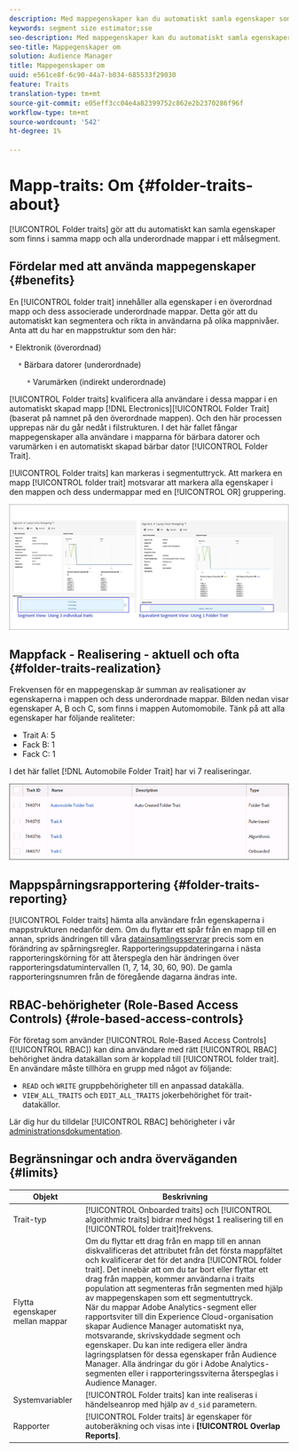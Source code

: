 ```yaml
---
description: Med mappegenskaper kan du automatiskt samla egenskaper som finns i samma mapp och alla underordnade mappar till ett målsegment.
keywords: segment size estimator;sse
seo-description: Med mappegenskaper kan du automatiskt samla egenskaper som finns i samma mapp och alla underordnade mappar till ett målsegment.
seo-title: Mappegenskaper om
solution: Audience Manager
title: Mappegenskaper om
uuid: e561ce8f-6c90-44a7-b034-685533f29030
feature: Traits
translation-type: tm+mt
source-git-commit: e05eff3cc04e4a82399752c862e2b2370286f96f
workflow-type: tm+mt
source-wordcount: '542'
ht-degree: 1%

---
```



# Mapp-traits: Om {#folder-traits-about}

[!UICONTROL Folder traits] gör att du automatiskt kan samla egenskaper som finns i samma mapp och alla underordnade mappar i ett målsegment.

## Fördelar med att använda mappegenskaper {#benefits}

En [!UICONTROL folder trait] innehåller alla egenskaper i en överordnad mapp och dess associerade underordnade mappar. Detta gör att du automatiskt kan segmentera och rikta in användarna på olika mappnivåer. Anta att du har en mappstruktur som den här:

`*` Elektronik (överordnad)

    `*` Bärbara datorer (underordnade)

        `*` Varumärken (indirekt underordnade)

[!UICONTROL Folder traits] kvalificera alla användare i dessa mappar i en automatiskt skapad mapp [!DNL Electronics][!UICONTROL Folder Trait] (baserat på namnet på den överordnade mappen). Och den här processen upprepas när du går nedåt i filstrukturen. I det här fallet fångar mappegenskaper alla användare i mapparna för bärbara datorer och varumärken i en automatiskt skapad bärbar dator [!UICONTROL Folder Trait].

[!UICONTROL Folder traits] kan markeras i segmentuttryck. Att markera en mapp [!UICONTROL folder trait] motsvarar att markera alla egenskaper i den mappen och dess undermappar med en [!UICONTROL OR] gruppering.

![](assets/folder-traits-compare-border.jpg)

## Mappfack - Realisering - aktuell och ofta {#folder-traits-realization}

Frekvensen för en mappegenskap är summan av realisationer av egenskaperna i mappen och dess underordnade mappar. Bilden nedan visar egenskaper A, B och C, som finns i mappen Automomobile. Tänk på att alla egenskaper har följande realiteter:

* Trait A: 5
* Fack B: 1
* Fack C: 1

I det här fallet [!DNL Automobile Folder Trait] har vi 7 realiseringar.

![](assets/folder_traits_rollup_border.png)

## Mappspårningsrapportering {#folder-traits-reporting}

[!UICONTROL Folder traits] hämta alla användare från egenskaperna i mappstrukturen nedanför dem. Om du flyttar ett spår från en mapp till en annan, sprids ändringen till våra [datainsamlingsservrar](../../reference/system-components/components-data-collection.md) precis som en förändring av spårningsregler. Rapporteringsuppdateringarna i nästa rapporteringskörning för att återspegla den här ändringen över rapporteringsdatumintervallen (1, 7, 14, 30, 60, 90). De gamla rapporteringsnumren från de föregående dagarna ändras inte.

## RBAC-behörigheter (Role-Based Access Controls) {#role-based-access-controls}

För företag som använder [!UICONTROL Role-Based Access Controls] ([!UICONTROL RBAC]) kan dina användare med rätt [!UICONTROL RBAC] behörighet ändra datakällan som är kopplad till [!UICONTROL folder trait]. En användare måste tillhöra en grupp med något av följande:

* `READ` och `WRITE` gruppbehörigheter till en anpassad datakälla.
* `VIEW_ALL_TRAITS` och `EDIT_ALL_TRAITS` jokerbehörighet för trait-datakällor.

Lär dig hur du tilldelar [!UICONTROL RBAC] behörigheter i vår [administrationsdokumentation](../../features/administration/administration-overview.md#create-group).

## Begränsningar och andra överväganden {#limits}

| Objekt | Beskrivning |
|---|---|
| Trait-typ | [!UICONTROL Onboarded traits] och [!UICONTROL algorithmic traits] bidrar med högst 1 realisering till en [!UICONTROL folder trait]frekvens. |
| Flytta egenskaper mellan mappar | Om du flyttar ett drag från en mapp till en annan diskvalificeras det attributet från det första mappfältet och kvalificerar det för det andra [!UICONTROL folder trait]. Det innebär att om du tar bort eller flyttar ett drag från mappen, kommer användarna i traits population att segmenteras från segmenten med hjälp av mappegenskapen som ett segmentuttryck. <br> När du mappar Adobe Analytics-segment eller rapportsviter till din Experience Cloud-organisation skapar Audience Manager automatiskt nya, motsvarande, skrivskyddade segment och egenskaper. Du kan inte redigera eller ändra lagringsplatsen för dessa egenskaper från Audience Manager. Alla ändringar du gör i Adobe Analytics-segmenten eller i rapporteringssviterna återspeglas i Audience Manager. |
| Systemvariabler | [!UICONTROL Folder traits] kan inte realiseras i händelseanrop med hjälp av `d_sid` parametern. |
| Rapporter | [!UICONTROL Folder traits] är egenskaper för autoberäkning och visas inte i **[!UICONTROL Overlap Reports]**. |